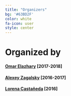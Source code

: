 ```yaml
---
title: "Organizers"
bg: '#63BD2F'
color: white
fa-icon: user
style: center
---
```


# Organized by

#### [Omar Elazhary](https://omazhary.github.io) [2017-2018]

#### [Alexey Zagalsky](http://alexeyza.com/) [2016-2017]

#### [Lorena Castañeda](http://www.rigiresearch.com/people/lorena-castaneda) [2016]
